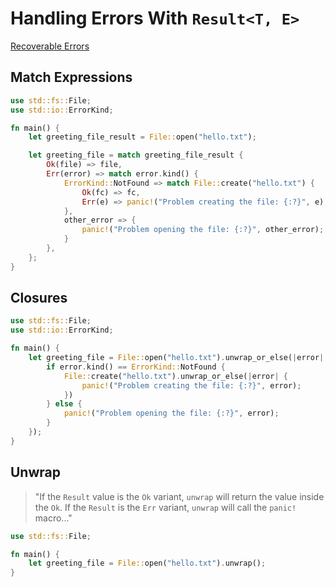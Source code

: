 # Handling Errors With `Result<T, E>`

[Recoverable Errors](https://doc.rust-lang.org/book/ch09-02-recoverable-errors-with-result.html)

## Match Expressions

```rust
use std::fs::File;
use std::io::ErrorKind;

fn main() {
    let greeting_file_result = File::open("hello.txt");

    let greeting_file = match greeting_file_result {
        Ok(file) => file,
        Err(error) => match error.kind() {
            ErrorKind::NotFound => match File::create("hello.txt") {
                Ok(fc) => fc,
                Err(e) => panic!("Problem creating the file: {:?}", e),
            },
            other_error => {
                panic!("Problem opening the file: {:?}", other_error);
            }
        },
    };
}
```

## Closures

```rust
use std::fs::File;
use std::io::ErrorKind;

fn main() {
    let greeting_file = File::open("hello.txt").unwrap_or_else(|error| {
        if error.kind() == ErrorKind::NotFound {
            File::create("hello.txt").unwrap_or_else(|error| {
                panic!("Problem creating the file: {:?}", error);
            })
        } else {
            panic!("Problem opening the file: {:?}", error);
        }
    });
}
```

## Unwrap

> "If the `Result` value is the `Ok` variant, `unwrap` will return the value inside the `Ok`. 
> If the `Result` is the `Err` variant, `unwrap` will call the `panic!` macro..."

```rust
use std::fs::File;

fn main() {
    let greeting_file = File::open("hello.txt").unwrap();
}
```
